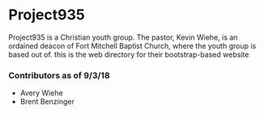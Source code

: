 <h1>Project935</h1>

<p>Project935 is a Christian youth group. The pastor, Kevin Wiehe, is an ordained deacon of Fort Mitchell Baptist Church, where the youth group is based out of. this is the web directory for their bootstrap-based website</p>

<h3>Contributors as of 9/3/18</h3>
  <ul>
    <li>Avery Wiehe
    <li>Brent Benzinger
  </ul>
